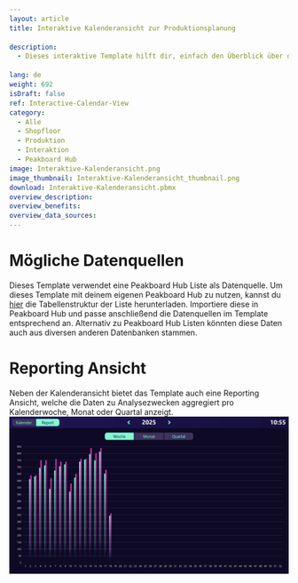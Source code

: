 ```yaml
---
layout: article
title: Interaktive Kalenderansicht zur Produktionsplanung

description: 
  - Dieses interaktive Template hilft dir, einfach den Überblick über deine Produktionskennzahlen zu behalten. Hierfür kannst du täglich die Ist- als auch Soll-Werte erfassen. Die übersichtliche Kalenderansicht zeigt alle relevanten Daten pro Tag und ermöglicht eine schnelle Eingabe sowie Kontrolle der Produktionskennzahlen. Zusätzlich bietet das Template eine Reporting-Ansicht, in der die gesammelten Daten je Kalenderwoche, Monat oder Quartal analysiert werden können. Auf diese Weise hast du jederzeit die Kontrolle über die Performance und kannst Trends sowie Abweichungen schnell erkennen. Das Template ist ideal für Produktionsumgebungen, in denen tägliche Kennzahlen erfasst und ausgewertet werden müssen. Lade das Template jetzt kostenlos herunter und passe es an deine individuelle Produktionsumgebung an.
  
lang: de
weight: 692
isDraft: false
ref: Interactive-Calendar-View
category:
  - Alle
  - Shopfloor
  - Produktion
  - Interaktion
  - Peakboard Hub
image: Interaktive-Kalenderansicht.png
image_thumbnail: Interaktive-Kalenderansicht_thumbnail.png
download: Interaktive-Kalenderansicht.pbmx
overview_description:
overview_benefits:
overview_data_sources:
---
```

# Mögliche Datenquellen
Dieses Template verwendet eine Peakboard Hub Liste als Datenquelle. Um dieses Template mit deinem eigenen Peakboard Hub zu nutzen, kannst du <a href="Calendar_View.csv" class="inline" download>hier</a> die Tabellenstruktur der Liste herunterladen. Importiere diese in Peakboard Hub und passe anschließend die Datenquellen im Template entsprechend an. Alternativ zu Peakboard Hub Listen könnten diese Daten auch aus diversen anderen Datenbanken stammen. 

# Reporting Ansicht
Neben der Kalenderansicht bietet das Template auch eine Reporting Ansicht, welche die Daten zu Analysezwecken aggregiert pro Kalenderwoche, Monat oder Quartal anzeigt.
![image_live](Interaktive-Kalenderansicht-Report.png)


